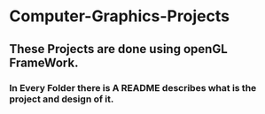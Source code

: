 # Computer-Graphics-Projects
## These Projects are done using openGL FrameWork.
### In Every Folder there is A README describes what is the project and design of it.
